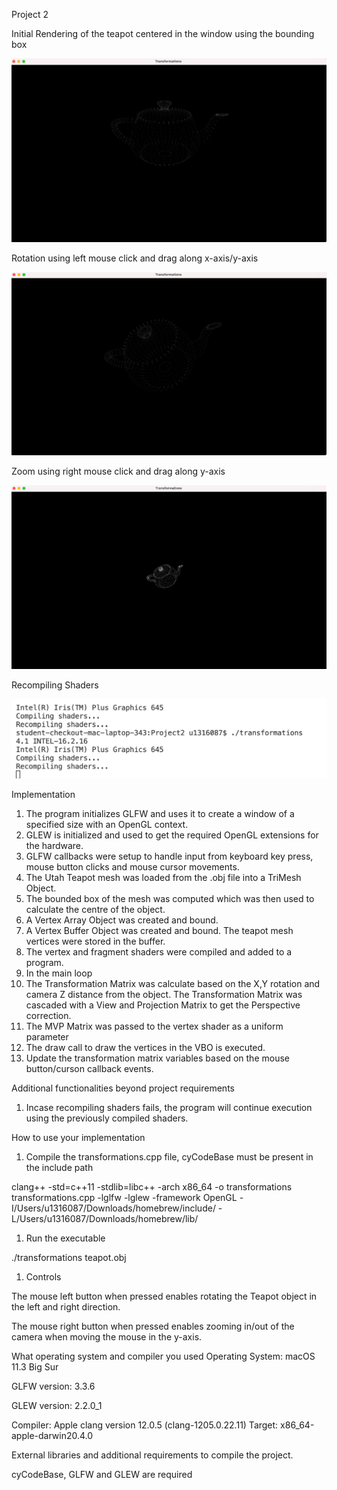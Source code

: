 Project 2

Initial Rendering of the teapot centered in the window using the bounding box

![](1.png)

Rotation using left mouse click and drag along x-axis/y-axis

![](2.png)

Zoom using right mouse click and drag along y-axis

![](3.png)

Recompiling Shaders

![](4.png)

Implementation

1. The program initializes GLFW and uses it to create a window of a specified size with an OpenGL context.
2. GLEW is initialized and used to get the required OpenGL extensions for the hardware.
3. GLFW callbacks were setup to handle input from keyboard key press, mouse button clicks and mouse cursor movements.
4. The Utah Teapot mesh was loaded from the .obj file into a TriMesh Object.
5. The bounded box of the mesh was computed which was then used to calculate the centre of the object.
6. A Vertex Array Object was created and bound.
7. A Vertex Buffer Object was created and bound. The teapot mesh vertices were stored in the buffer.
8. The vertex and fragment shaders were compiled and added to a program.
9. In the main loop
  1. The Transformation Matrix was calculate based on the X,Y rotation and camera Z distance from the object. The Transformation Matrix was cascaded with a View and Projection Matrix to get the Perspective correction.
  2. The MVP Matrix was passed to the vertex shader as a uniform parameter
  3. The draw call to draw the vertices in the VBO is executed.
  4. Update the transformation matrix variables based on the mouse button/curson callback events.

Additional functionalities beyond project requirements

1. Incase recompiling shaders fails, the program will continue execution using the previously compiled shaders.

How to use your implementation

1. Compile the transformations.cpp file, cyCodeBase must be present in the include path

clang++ -std=c++11 -stdlib=libc++ -arch x86\_64 -o transformations transformations.cpp -lglfw -lglew -framework OpenGL -I/Users/u1316087/Downloads/homebrew/include/ -L/Users/u1316087/Downloads/homebrew/lib/

1. Run the executable

./transformations teapot.obj

1. Controls

The mouse left button when pressed enables rotating the Teapot object in the left and right direction.

The mouse right button when pressed enables zooming in/out of the camera when moving the mouse in the y-axis.

What operating system and compiler you used
 Operating System: macOS 11.3 Big Sur

GLFW version: 3.3.6

GLEW version: 2.2.0\_1

Compiler:
 Apple clang version 12.0.5 (clang-1205.0.22.11) Target: x86\_64-apple-darwin20.4.0

External libraries and additional requirements to compile the project.

cyCodeBase, GLFW and GLEW are required
